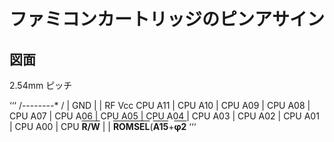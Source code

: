 # ファミコンカートリッジのピンアサイン

## 図面

2.54mm ピッチ

‘‘‘
         /--------*
        /         |
    GND |         | RF Vcc
CPU A11 |
CPU A10 |
CPU A09 |
CPU A08 |
CPU A07 |
CPU A06 |
CPU A05 |
CPU A04 |
CPU A03 |
CPU A02 |
CPU A01 |
CPU A00 |
CPU <strong style="text-decoration: overline;">R/W</strong>    |     | <strong style="text-decoration: overline;">ROMSEL</strong>(<strong style="text-decoration: overline;">A15</strong>+<strong style="text-decoration: overline;">φ2</strong>
‘‘‘